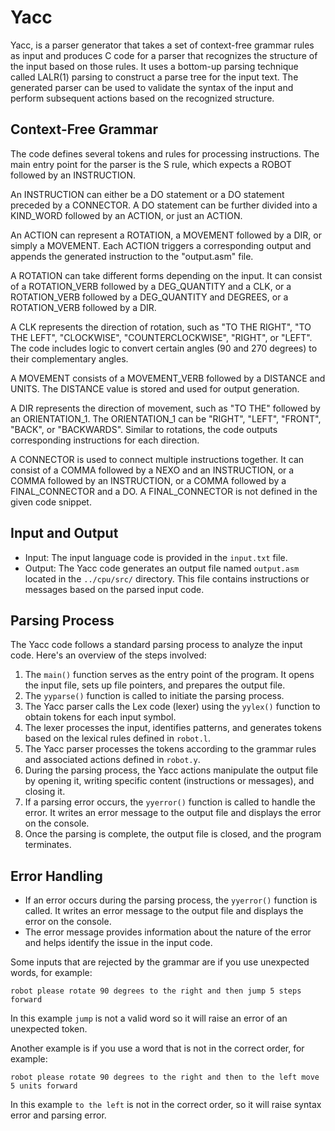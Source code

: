 # Yacc
Yacc, is a parser generator that takes a set of context-free grammar rules as input and produces C code for a parser that recognizes the structure of the input based on those rules. It uses a bottom-up parsing technique called LALR(1) parsing to construct a parse tree for the input text. The generated parser can be used to validate the syntax of the input and perform subsequent actions based on the recognized structure.

## Context-Free Grammar
The code defines several tokens and rules for processing instructions. The main entry point for the parser is the S rule, which expects a ROBOT followed by an INSTRUCTION.

An INSTRUCTION can either be a DO statement or a DO statement preceded by a CONNECTOR. A DO statement can be further divided into a KIND_WORD followed by an ACTION, or just an ACTION.

An ACTION can represent a ROTATION, a MOVEMENT followed by a DIR, or simply a MOVEMENT. Each ACTION triggers a corresponding output and appends the generated instruction to the "output.asm" file.

A ROTATION can take different forms depending on the input. It can consist of a ROTATION_VERB followed by a DEG_QUANTITY and a CLK, or a ROTATION_VERB followed by a DEG_QUANTITY and DEGREES, or a ROTATION_VERB followed by a DIR.

A CLK represents the direction of rotation, such as "TO THE RIGHT", "TO THE LEFT", "CLOCKWISE", "COUNTERCLOCKWISE", "RIGHT", or "LEFT". The code includes logic to convert certain angles (90 and 270 degrees) to their complementary angles.

A MOVEMENT consists of a MOVEMENT_VERB followed by a DISTANCE and UNITS. The DISTANCE value is stored and used for output generation.

A DIR represents the direction of movement, such as "TO THE" followed by an ORIENTATION_1. The ORIENTATION_1 can be "RIGHT", "LEFT", "FRONT", "BACK", or "BACKWARDS". Similar to rotations, the code outputs corresponding instructions for each direction.

A CONNECTOR is used to connect multiple instructions together. It can consist of a COMMA followed by a NEXO and an INSTRUCTION, or a COMMA followed by an INSTRUCTION, or a COMMA followed by a FINAL_CONNECTOR and a DO. A FINAL_CONNECTOR is not defined in the given code snippet.

## Input and Output

- Input: The input language code is provided in the `input.txt` file.
- Output: The Yacc code generates an output file named `output.asm` located in the `../cpu/src/` directory. This file contains instructions or messages based on the parsed input code.

## Parsing Process

The Yacc code follows a standard parsing process to analyze the input code. Here's an overview of the steps involved:

1. The `main()` function serves as the entry point of the program. It opens the input file, sets up file pointers, and prepares the output file.
2. The `yyparse()` function is called to initiate the parsing process.
3. The Yacc parser calls the Lex code (lexer) using the `yylex()` function to obtain tokens for each input symbol.
4. The lexer processes the input, identifies patterns, and generates tokens based on the lexical rules defined in `robot.l`.
5. The Yacc parser processes the tokens according to the grammar rules and associated actions defined in `robot.y`.
6. During the parsing process, the Yacc actions manipulate the output file by opening it, writing specific content (instructions or messages), and closing it.
7. If a parsing error occurs, the `yyerror()` function is called to handle the error. It writes an error message to the output file and displays the error on the console.
8. Once the parsing is complete, the output file is closed, and the program terminates.

## Error Handling

- If an error occurs during the parsing process, the `yyerror()` function is called. It writes an error message to the output file and displays the error on the console.
- The error message provides information about the nature of the error and helps identify the issue in the input code.

Some inputs that are rejected by the grammar are if you use unexpected words, for example:
```text
robot please rotate 90 degrees to the right and then jump 5 steps forward
```
In this example `jump` is not a valid word so it will raise an error of an unexpected token.

Another example is if you use a word that is not in the correct order, for example:
```text
robot please rotate 90 degrees to the right and then to the left move 5 units forward
```
In this example `to the left` is not in the correct order, so it will raise syntax error and parsing error.


